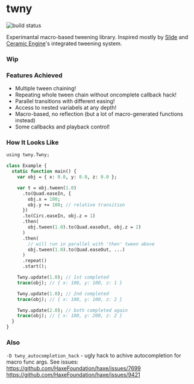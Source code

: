 # twny

![build status](https://github.com/deepcake/twny/actions/workflows/build.yml/badge.svg)

Experimantal macro-based tweening library.
Inspired mostly by [Slide](https://github.com/AndreiRudenko/slide) and [Ceramic Engine](https://github.com/ceramic-engine/ceramic)'s integrated tweening system.

### Wip

### Features Achieved
 - Multiple tween chaining!
 - Repeating whole tween chain without oncomplete callback hack!
 - Parallel transitions with different easing!
 - Access to nested variabels at any depth!
 - Macro-based, no reflection (but a lot of macro-generated functions instead)
 - Some callbacks and playback control!

### How It Looks Like
```haxe
using twny.Twny;

class Example {
  static function main() {
    var obj = { x: 0.0, y: 0.0, z: 0.0 };

    var t = obj.tween(1.0)
      .to(Quad.easeIn, {
        obj.x = 100;
        obj.y += 100; // relative transition
      })
      .to(Circ.easeIn, obj.z = 1)
      .then(
        obj.tween(1.0).to(Quad.easeOut, obj.z = 2)
      )
      .then(
        // will run in parallel with 'then' tween above
        obj.tween(1.0).to(Quad.easeOut, ...)
      )
      .repeat()
      .start();

    Twny.update(1.0); // 1st completed
    trace(obj); // { x: 100, y: 100, z: 1 }

    Twny.update(1.0); // 2nd completed
    trace(obj); // { x: 100, y: 100, z: 2 }

    Twny.update(2.0); // both completed again
    trace(obj); // { x: 100, y: 200, z: 2 }
  }
}
```

### Also
`-D twny_autocompletion_hack` - ugly hack to achive autocompletion for macro func args. See issues:
https://github.com/HaxeFoundation/haxe/issues/7699  
https://github.com/HaxeFoundation/haxe/issues/9421  
